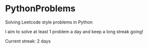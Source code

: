 # PythonProblems
Solving Leetcode style problems in Python

I aim to solve at least 1 problem a day and keep a long streak going!

Current streak: 2 days